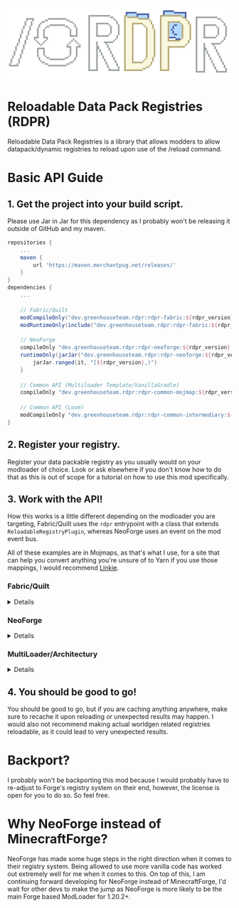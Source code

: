 ![](https://github.com/GreenhouseTeam/reloadable-datapack-registries/blob/1.20.2/neoforge/src/main/resources/rdpr.png)
# Reloadable Data Pack Registries (RDPR)

Reloadable Data Pack Registries is a library that allows modders to allow datapack/dynamic registries to reload upon use of the /reload command.

# Basic API Guide

## 1. Get the project into your build script.

Please use Jar in Jar for this dependency as I probably won't be releasing it outside of GitHub and my maven.

```groovy
repositories {
    ...
    maven {
        url 'https://maven.merchantpug.net/releases/'
    }
}
dependencies {
    ...

    // Fabric/Quilt
    modCompileOnly("dev.greenhouseteam.rdpr:rdpr-fabric:${rdpr_version}:api")
    modRuntimeOnly(include("dev.greenhouseteam.rdpr:rdpr-fabric:${rdpr_version}"))
    
    // NeoForge
    compileOnly "dev.greenhouseteam.rdpr:rdpr-neoforge:${rdpr_version}:api"
    runtimeOnly(jarJar("dev.greenhouseteam.rdpr:rdpr-neoforge:${rdpr_version}")) {
        jarJar.ranged(it, "[${rdpr_version},)")
    }

    // Common API (Multiloader Template/VanillaGradle)
    compileOnly "dev.greenhouseteam.rdpr:rdpr-common-mojmap:${rdpr_version}:api"
    
    // Common API (Loom)
    modCompileOnly "dev.greenhouseteam.rdpr:rdpr-common-intermediary:${rdpr_version}:api"
}
```

## 2. Register your registry.

Register your data packable registry as you usually would on your modloader of choice. Look or ask elsewhere if you don't know how to do that as this is out of scope for a tutorial on how to use this mod specifically.

## 3. Work with the API!

How this works is a little different depending on the modloader you are targeting, Fabric/Quilt uses the `rdpr` entrypoint with a class that extends `ReloadableRegistryPlugin`, whereas NeoForge uses an event on the mod event bus.

All of these examples are in Mojmaps, as that's what I use, for a site that can help you convert anything you're unsure of to Yarn if you use those mappings, I would recommend [Linkie](https://linkie.shedaniel.dev/mappings).

### Fabric/Quilt
<details>

As stated above, you are supposed to create a class that extends `ReloadableRegistryPlugin`

Then inside the `createContents` method, you can call the `fromExistingRegistry` method using the IReloadableRegistryCreationHelper to get the values of the specific registry key as a reloadable registry.

```java
public class FabricExample extends ReloadableRegistryPlugin {
    
    public void createContents(IReloadableRegistryCreationHelper helper) {
        // Generally you'll have your ResourceKeys elsewhere, just hook up the same resourcekey that you used to register your datapack.
        helper.fromExistingRegistry(ExampleMod.BASIC_RECORD);
    }
}
```

`fabric.mod.json`
```json
{
  "entrypoints": {
    "rdpr": [
      "your.reloadable.registry.plugin.Here"
    ]
  }
}  
```

`quilt.mod.json`
```json
{
  "quilt_loader": {
    "entrypoints": {
      "rdpr": "your.reloadable.registry.plugin.Here"
    }
  }
}
```

</details>

### NeoForge
<details>

On NeoForge, you must subscribe to the ReloadableRegistryEvent on the mod event bus.

Then you can call the `fromExistingRegistry` method in the event to get the values of the specific registry key as a reloadable registry.

The below is just one way you can subscribe to a NeoForge event, feel free to look into and use your preferred method.
```java
public class NeoForgeExample {
    
    @Mod.EventBusSubscriber(modid = CommonExample.MOD_ID, bus = Mod.EventBusSubscriber.Bus.MOD)
    public static class ModEvents {

        @SubscribeEvent
        public static void addReloadableRegistries(ReloadableRegistryEvent event) {
            // Generally you'll have your ResourceKeys elsewhere, just hook up the same resourcekey that you used to register your datapack.
                helper.fromExistingRegistry(ExampleModRegistryKeys.BASIC_RECORD);
        }
    }
}
```

</details>

### MultiLoader/Architectury
<details>

You can actually use common code for the entrypoint/event. You are able to plug in `IReloadableRegistryCreationHelper` to a common method for use with loader specific registration.

#### Common
```java
public class CommonExample {
    public static final String MOD_ID = "example";
    // Don't forget to register this as a data pack/dynamic registry with your loader's methods!
    // You'll need a codec as well, but for the sake of space and making this example easy to understand, a codec is not included here.
    public static final ResourceKey<Registry<BasicRecord>> BASIC_RECORD = ResourceKey.createRegistryKey(new ResourceLocation(MOD_ID, "basic_record"));
    
    /**
     * A method that can be called on Fabric/Quilt/NeoForge's specific registration point
     * that will act as if you just called it normally over there.
     * 
     * @param helper    The helper with methods for registering and modifying your data pack registry.
     */
    public static void createContents(IReloadableRegistryCreationHelper helper) {
        // Register existing registries created in platform specific code as reloadable.
        helper.fromExistingRegistry(BASIC_RECORD);
    }
}
```

#### Fabric/Quilt

Look at the Fabric section if you want more information on this.

```java
public class FabricExample extends ReloadableRegistryPlugin {
    public void createContents(IReloadableRegistryCreationHelper helper) {
        // Call the common method in here!
        CommonExample.createContents(helper);
    }
}
```

#### NeoForge

Look at the NeoForge section if you want more information on this.

```java
public class NeoForgeExample {
    
    @Mod.EventBusSubscriber(modid = CommonExample.MOD_ID, bus = Mod.EventBusSubscriber.Bus.MOD)
    public static class ModEvents {

        @SubscribeEvent
        public static void addReloadableRegistries(ReloadableRegistryEvent event) {
            // Call the common method in here!
            TestModReloadableRegistries.createContents(event);
        }
    }
}
```

</details>

## 4. You should be good to go!

You should be good to go, but if you are caching anything anywhere, make sure to recache it upon reloading or unexpected results may happen.
I would also not recommend making actual worldgen related registries reloadable, as it could lead to very unexpected results.


# Backport?
I probably won't be backporting this mod because I would probably have to re-adjust to Forge's registry system on their end, however, the license is open for you to do so. So feel free.

# Why NeoForge instead of MinecraftForge?
NeoForge has made some huge steps in the right direction when it comes to their registry system. Being allowed to use more vanilla code has worked out extremely well for me when it comes to this.
On top of this, I am continuing forward developing for NeoForge instead of MinecraftForge, I'd wait for other devs to make the jump as NeoForge is more likely to be the main Forge based ModLoader for 1.20.2+.